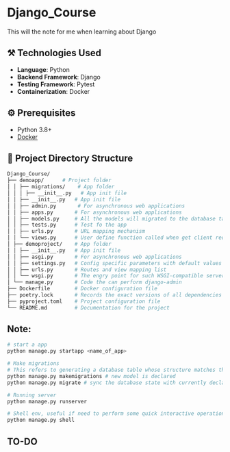 # Django_Course
This will the note for me when learning about Django

## :hammer_and_pick: Technologies Used
- **Language**: Python
- **Backend Framework**: Django
- **Testing Framework**: Pytest
- **Containerization**: Docker

## :gear: Prerequisites
- Python 3.8+
- [Docker](https://docs.docker.com/engine/install/) 

## :closed_book: Project Directory Structure
```bash
Django_Course/
├── demoapp/      # Project folder
│ │ ├── migrations/    # App folder
│ │ │ ├── __init__.py   # App init file
│ │ ├── __init__.py   # App init file
│ │ ├── admin.py       # For asynchronous web applications
│ │ ├── apps.py       # For asynchronous web applications
│ │ ├── models.py     # All the models will migrated to the database tables.
│ │ ├── tests.py      # Test fo the app
│ │ ├── urls.py       # URL mapping mechanism
│ │ └── views.py      # User define function called when get client request URL 
│ ├── demoproject/    # App folder
│ │ ├── __init__.py   # App init file
│ │ ├── asgi.py       # For asynchronous web applications
│ │ ├── settings.py   # Config specific parameters with default values
│ │ ├── urls.py       # Routes and view mapping list
│ │ └── wsgi.py       # The engry point for such WSGI-compatible servers to serve classical web application 
│ └── manage.py       # Code the can perform django-admin 
├── Dockerfile        # Docker configuration file 
├── poetry.lock       # Records the exact versions of all dependencies 
├── pyproject.toml    # Project configuration file
└── README.md         # Documentation for the project
```

## Note:
```bash
# start a app
python manage.py startapp <name_of_app>

# Make migrations
# This refers to generating a database table whose structure matches the data model declared in the app
python manage.py makemigrations # new model is declared
python manage.py migrate # sync the database state with currently declared models and migrations

# Running server
python manage.py runserver

# Shell env, useful if need to perform some quick interactive operations
python manage.py shell
```

<!-- ## :wrench: Setting up

* Clone the Repo
* Build the container using the following command.
    ```
    docker build -t flask_docker .
    ```
* Starting the container with port mapping and let container to run in the background.
    ```
    docker run -d -p 5000:5000 flask_docker
    ```
* Stop the container by using the following command.
    ```
    docker stop <container-id-or-name>
    ``` -->

<!-- ## :pencil2: Testing
* Enter the container by the following command.
    ```
    docker exec -it <container-id-or-name> bash
    ```
* Running pytest to check for result
    ```
    pytest tests/test_hello.py
    ``` -->

## TO-DO